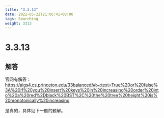 ```yaml
---
title: "3.3.13"
date: 2022-05-22T21:06:41+08:00
tags: Searching
weight: 3313
---
```


# 3.3.13

## 解答

官网有解答：https://algs4.cs.princeton.edu/33balanced/#:~:text=True%20or%20false%3A%20If%20you%20insert%20keys%20in%20increasing%20order%20into%20a%20red%2Dblack%20BST%2C%20the%20tree%20height%20is%20monotonically%20increasing

是真的，具体见下一题的题解。